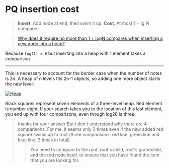 # PQ insertion cost

> **Insert**. Add node at end, then swim it up.
> **Cost**. At most 1 + lg N compares.

> [Why does it require no more than 1 + logN compares when inserting a new node into a heap?](https://stackoverflow.com/questions/42183035/why-does-it-require-no-more-than-1-logn-compares-when-inserting-a-new-node-int)

Because `log(1) = 0` but inserting into a heap with 1 element takes a comparison

---

This is necessary to account for the border case when the number of notes is 2n. A heap of n levels fits 2n-1 objects, so adding one more object starts the new level:

[![Heap](https://i.stack.imgur.com/roU60.png)](https://i.stack.imgur.com/roU60.png)

Black squares represent seven elements of a three-level heap. Red element is number eight. If your search takes you to the location of this last element, you end up with four comparisons, even though log28 is three.

> thanks for your answer But I don't understand why there are 4 comparisons. For me, it seems only 3 times even if the new added red square swims up to root (three comparisons: red line, green line and blue line, 3 times in total)
>
> >  You need to compare to the root, root's child, root's grandchild, and the red node itself, to ensure that you have found the item that you are looking for.